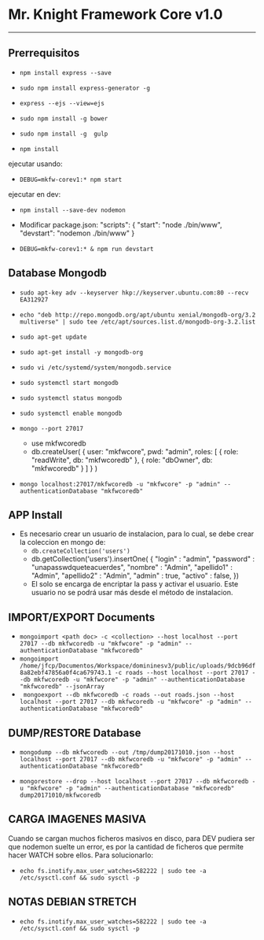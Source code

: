 # Mr. Knight Framework Core v1.0

***

## Prerrequisitos

* `npm install express --save`

* `sudo npm install express-generator -g`

* `express --ejs --view=ejs`

* `sudo npm install -g bower`

* `sudo npm install -g  gulp`

* `npm install`

ejecutar usando:

* `DEBUG=mkfw-corev1:* npm start`

ejecutar en dev:

* `npm install --save-dev nodemon`

* Modificar package.json:
    "scripts": {
        "start": "node ./bin/www",
        "devstart": "nodemon ./bin/www"
    }
* `DEBUG=mkfw-corev1:* & npm run devstart`

## Database Mongodb

* `sudo apt-key adv --keyserver hkp://keyserver.ubuntu.com:80 --recv EA312927`

* `echo "deb http://repo.mongodb.org/apt/ubuntu xenial/mongodb-org/3.2 multiverse" | sudo tee /etc/apt/sources.list.d/mongodb-org-3.2.list`

* `sudo apt-get update`

* `sudo apt-get install -y mongodb-org`

* `sudo vi /etc/systemd/system/mongodb.service`

* `sudo systemctl start mongodb`

* `sudo systemctl status mongodb`

* `sudo systemctl enable mongodb`

* `mongo --port 27017`

    * use mkfwcoredb
    * db.createUser(
        {
            user: "mkfwcore",
            pwd: "admin",
            roles: [ { role: "readWrite", db: "mkfwcoredb" },
                    { role: "dbOwner", db: "mkfwcoredb" } ]
        }
        )
* `mongo localhost:27017/mkfwcoredb -u "mkfwcore" -p "admin" --authenticationDatabase "mkfwcoredb"`
## APP Install

* Es necesario crear un usuario de instalacion, para lo cual, se debe crear la coleccion en mongo de:
    * `db.createCollection('users')`
    * db.getCollection('users').insertOne(    {
    "login" : "admin",
    "password" : "unapasswdqueteacuerdes",
    "nombre" : "Admin",
    "apellido1" : "Admin",
    "apellido2" : "Admin",
    "admin" : true,
    "activo" : false,
    })
    * El solo se encarga de encriptar la pass y activar el usuario. Este usuario no se podrá usar más desde el método de instalacion.

## IMPORT/EXPORT Documents
* `mongoimport <path doc> -c <collection> --host localhost --port 27017 --db mkfwcoredb -u "mkfwcore" -p "admin" --authenticationDatabase "mkfwcoredb"`
* `mongoimport /home/jfcp/Documentos/Workspace/domininesv3/public/uploads/9dcb96df8a82ebf47856a0f4ca679743.1 -c roads --host localhost --port 27017 --db mkfwcoredb -u "mkfwcore" -p "admin" --authenticationDatabase "mkfwcoredb" --jsonArray`
* ` mongoexport --db mkfwcoredb -c roads --out roads.json --host localhost --port 27017 --db mkfwcoredb -u "mkfwcore" -p "admin" --authenticationDatabase "mkfwcoredb"` 

## DUMP/RESTORE Database
* `mongodump --db mkfwcoredb --out /tmp/dump20171010.json --host localhost --port 27017 --db mkfwcoredb -u "mkfwcore" -p "admin" --authenticationDatabase "mkfwcoredb"`

* `mongorestore --drop --host localhost --port 27017 --db mkfwcoredb -u "mkfwcore" -p "admin" --authenticationDatabase "mkfwcoredb" dump20171010/mkfwcoredb`

## CARGA IMAGENES MASIVA
Cuando se cargan muchos ficheros masivos en disco, para DEV pudiera ser que nodemon suelte un error, es por la cantidad de ficheros que permite hacer WATCH sobre ellos. Para solucionarlo:
* `echo fs.inotify.max_user_watches=582222 | sudo tee -a /etc/sysctl.conf && sudo sysctl -p`

## NOTAS DEBIAN STRETCH
* `echo fs.inotify.max_user_watches=582222 | sudo tee -a /etc/sysctl.conf && sudo sysctl -p`

